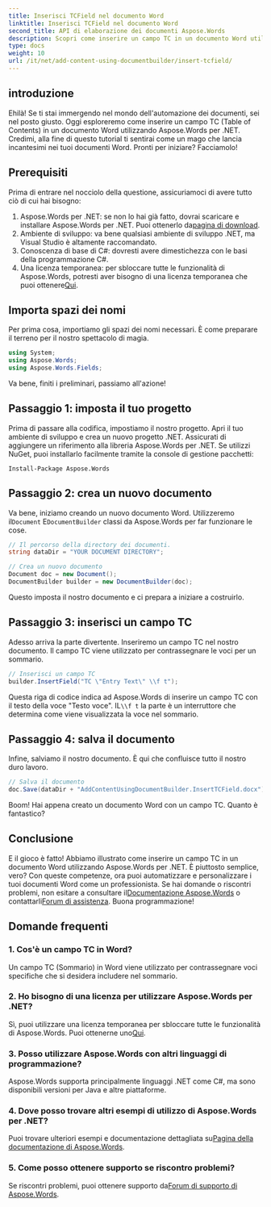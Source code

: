 ```yaml
---
title: Inserisci TCField nel documento Word
linktitle: Inserisci TCField nel documento Word
second_title: API di elaborazione dei documenti Aspose.Words
description: Scopri come inserire un campo TC in un documento Word utilizzando Aspose.Words per .NET. Segui la nostra guida passo passo per automatizzare i documenti senza problemi.
type: docs
weight: 10
url: /it/net/add-content-using-documentbuilder/insert-tcfield/
---
```

## introduzione

Ehilà! Se ti stai immergendo nel mondo dell'automazione dei documenti, sei nel posto giusto. Oggi esploreremo come inserire un campo TC (Table of Contents) in un documento Word utilizzando Aspose.Words per .NET. Credimi, alla fine di questo tutorial ti sentirai come un mago che lancia incantesimi nei tuoi documenti Word. Pronti per iniziare? Facciamolo!

## Prerequisiti

Prima di entrare nel nocciolo della questione, assicuriamoci di avere tutto ciò di cui hai bisogno:

1.  Aspose.Words per .NET: se non lo hai già fatto, dovrai scaricare e installare Aspose.Words per .NET. Puoi ottenerlo da[pagina di download](https://releases.aspose.com/words/net/).
2. Ambiente di sviluppo: va bene qualsiasi ambiente di sviluppo .NET, ma Visual Studio è altamente raccomandato.
3. Conoscenza di base di C#: dovresti avere dimestichezza con le basi della programmazione C#.
4.  Una licenza temporanea: per sbloccare tutte le funzionalità di Aspose.Words, potresti aver bisogno di una licenza temporanea che puoi ottenere[Qui](https://purchase.aspose.com/temporary-license/).

## Importa spazi dei nomi

Per prima cosa, importiamo gli spazi dei nomi necessari. È come preparare il terreno per il nostro spettacolo di magia.

```csharp
using System;
using Aspose.Words;
using Aspose.Words.Fields;
```

Va bene, finiti i preliminari, passiamo all'azione!

## Passaggio 1: imposta il tuo progetto

Prima di passare alla codifica, impostiamo il nostro progetto. Apri il tuo ambiente di sviluppo e crea un nuovo progetto .NET. Assicurati di aggiungere un riferimento alla libreria Aspose.Words per .NET. Se utilizzi NuGet, puoi installarlo facilmente tramite la console di gestione pacchetti:

```shell
Install-Package Aspose.Words
```

## Passaggio 2: crea un nuovo documento

 Va bene, iniziamo creando un nuovo documento Word. Utilizzeremo il`Document` E`DocumentBuilder` classi da Aspose.Words per far funzionare le cose.

```csharp
// Il percorso della directory dei documenti.
string dataDir = "YOUR DOCUMENT DIRECTORY";

// Crea un nuovo documento
Document doc = new Document();
DocumentBuilder builder = new DocumentBuilder(doc);
```

Questo imposta il nostro documento e ci prepara a iniziare a costruirlo.

## Passaggio 3: inserisci un campo TC

Adesso arriva la parte divertente. Inseriremo un campo TC nel nostro documento. Il campo TC viene utilizzato per contrassegnare le voci per un sommario.

```csharp
// Inserisci un campo TC
builder.InsertField("TC \"Entry Text\" \\f t");
```

 Questa riga di codice indica ad Aspose.Words di inserire un campo TC con il testo della voce "Testo voce". IL`\\f t` la parte è un interruttore che determina come viene visualizzata la voce nel sommario.

## Passaggio 4: salva il documento

Infine, salviamo il nostro documento. È qui che confluisce tutto il nostro duro lavoro.

```csharp
// Salva il documento
doc.Save(dataDir + "AddContentUsingDocumentBuilder.InsertTCField.docx");
```

Boom! Hai appena creato un documento Word con un campo TC. Quanto è fantastico?

## Conclusione

 E il gioco è fatto! Abbiamo illustrato come inserire un campo TC in un documento Word utilizzando Aspose.Words per .NET. È piuttosto semplice, vero? Con queste competenze, ora puoi automatizzare e personalizzare i tuoi documenti Word come un professionista. Se hai domande o riscontri problemi, non esitare a consultare il[Documentazione Aspose.Words](https://reference.aspose.com/words/net/) o contattarli[Forum di assistenza](https://forum.aspose.com/c/words/8). Buona programmazione!

## Domande frequenti

### 1. Cos'è un campo TC in Word?

Un campo TC (Sommario) in Word viene utilizzato per contrassegnare voci specifiche che si desidera includere nel sommario.

### 2. Ho bisogno di una licenza per utilizzare Aspose.Words per .NET?

 Sì, puoi utilizzare una licenza temporanea per sbloccare tutte le funzionalità di Aspose.Words. Puoi ottenerne uno[Qui](https://purchase.aspose.com/temporary-license/).

### 3. Posso utilizzare Aspose.Words con altri linguaggi di programmazione?

Aspose.Words supporta principalmente linguaggi .NET come C#, ma sono disponibili versioni per Java e altre piattaforme.

### 4. Dove posso trovare altri esempi di utilizzo di Aspose.Words per .NET?

 Puoi trovare ulteriori esempi e documentazione dettagliata su[Pagina della documentazione di Aspose.Words](https://reference.aspose.com/words/net/).

### 5. Come posso ottenere supporto se riscontro problemi?

 Se riscontri problemi, puoi ottenere supporto da[Forum di supporto di Aspose.Words](https://forum.aspose.com/c/words/8).
